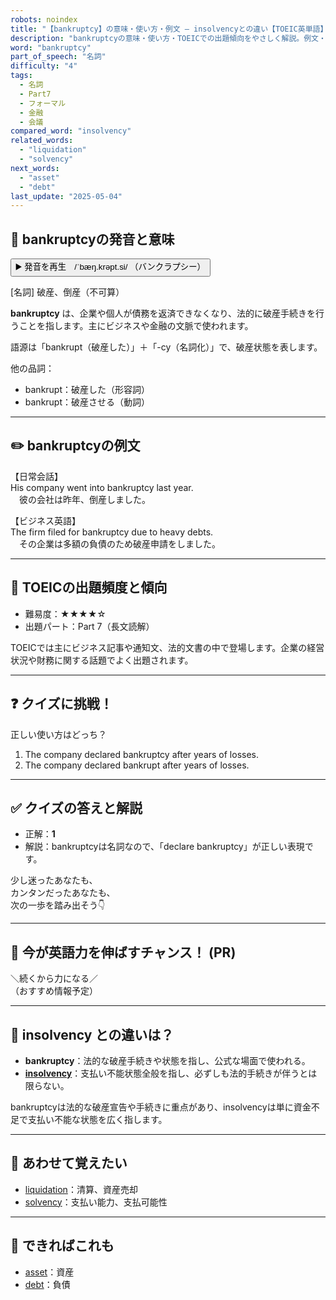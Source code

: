 ```yaml
---
robots: noindex
title: "【bankruptcy】の意味・使い方・例文 ― insolvencyとの違い【TOEIC英単語】"
description: "bankruptcyの意味・使い方・TOEICでの出題傾向をやさしく解説。例文・クイズ付きでinsolvencyとの違いもわかりやすく学べます。"
word: "bankruptcy"
part_of_speech: "名詞"
difficulty: "4"
tags:
  - 名詞
  - Part7
  - フォーマル
  - 金融
  - 会議
compared_word: "insolvency"
related_words:
  - "liquidation"
  - "solvency"
next_words:
  - "asset"
  - "debt"
last_update: "2025-05-04"
---
```


## 🔰 bankruptcyの発音と意味

<button class="play-audio" onclick="playTTS('bankruptcy')">
  <span class="play-audio-main">
    ▶️ 発音を再生　/ˈbæŋ.krəpt.si/
  </span>
  <span class="play-audio-sub">
    （バンクラプシー）
  </span>
</button>

[名詞] 破産、倒産（不可算）

**bankruptcy** は、企業や個人が債務を返済できなくなり、法的に破産手続きを行うことを指します。主にビジネスや金融の文脈で使われます。

語源は「bankrupt（破産した）」＋「-cy（名詞化）」で、破産状態を表します。

他の品詞：  
- bankrupt：破産した（形容詞）
- bankrupt：破産させる（動詞）

---

## ✏️ bankruptcyの例文

【日常会話】  
His company went into bankruptcy last year.  
　彼の会社は昨年、倒産しました。

【ビジネス英語】  
The firm filed for bankruptcy due to heavy debts.  
　その企業は多額の負債のため破産申請をしました。

---

## 🎯 TOEICの出題頻度と傾向

- 難易度：★★★★☆
- 出題パート：Part 7（長文読解）

TOEICでは主にビジネス記事や通知文、法的文書の中で登場します。企業の経営状況や財務に関する話題でよく出題されます。

---

## ❓ クイズに挑戦！

正しい使い方はどっち？

1. The company declared bankruptcy after years of losses.  
2. The company declared bankrupt after years of losses.

---

## ✅ クイズの答えと解説

- 正解：**1**
- 解説：bankruptcyは名詞なので、「declare bankruptcy」が正しい表現です。

少し迷ったあなたも、  
カンタンだったあなたも、  
次の一歩を踏み出そう👇️

---

## 🚀 今が英語力を伸ばすチャンス！ (PR)

<div class="info-center">
＼続くから力になる／<br>  
（おすすめ情報予定）
</div>

---

## 🤔  insolvency との違いは？

- **bankruptcy**：法的な破産手続きや状態を指し、公式な場面で使われる。
- **[insolvency](/word/insolvency)**：支払い不能状態全般を指し、必ずしも法的手続きが伴うとは限らない。

bankruptcyは法的な破産宣告や手続きに重点があり、insolvencyは単に資金不足で支払い不能な状態を広く指します。

---

## 🧩 あわせて覚えたい

- [liquidation](/word/liquidation)：清算、資産売却
- [solvency](/word/solvency)：支払い能力、支払可能性

---

## 📖 できればこれも

- [asset](/word/asset)：資産
- [debt](/word/debt)：負債

<!-- cvid: aid20_bid33 -->
